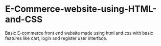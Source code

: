 # E-Commerce-website-using-HTML-and-CSS
Basic E-commerce front end website made using html and css with basic features like cart, login and register user interface.
